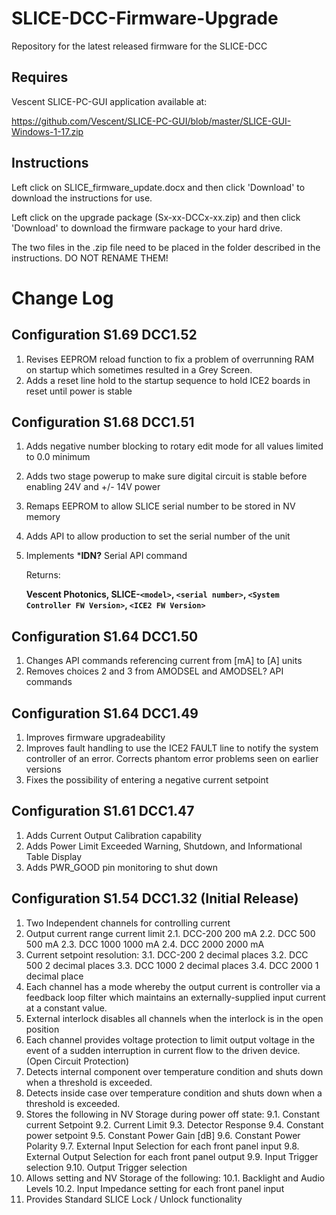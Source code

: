# SLICE-DCC-Firmware-Upgrade
Repository for the latest released firmware for the SLICE-DCC
## Requires 
  Vescent SLICE-PC-GUI application available at:
  
  https://github.com/Vescent/SLICE-PC-GUI/blob/master/SLICE-GUI-Windows-1-17.zip
## Instructions
  Left click on SLICE_firmware_update.docx and then click 'Download' to download the instructions for use.

  Left click on the upgrade package (Sx-xx-DCCx-xx.zip) and then click 'Download' to download the firmware package to your hard drive.
  
  The two files in the .zip file need to be placed in the folder described in the instructions. DO NOT RENAME THEM!
# Change Log
## Configuration S1.69 DCC1.52
 1. Revises EEPROM reload function to fix a problem of overrunning RAM on startup which sometimes resulted in a Grey Screen.
 2. Adds a reset line hold to the startup sequence to hold ICE2 boards in reset until power is stable
## Configuration S1.68 DCC1.51
 1. Adds negative number blocking to rotary edit mode for all values limited to 0.0 minimum
 2. Adds two stage powerup to make sure digital circuit is stable before enabling 24V and +/- 14V power
 3. Remaps EEPROM to allow SLICE serial number to be stored in NV memory
 4. Adds API to allow production to set the serial number of the unit
 5. Implements ***IDN?** Serial API command
   
       Returns:
    
       __Vescent Photonics, SLICE-`<model>`, `<serial number>`, `<System Controller FW Version>`, `<ICE2 FW Version>`__
       
## Configuration S1.64 DCC1.50
 1. Changes API commands referencing current from [mA] to [A] units
 2. Removes choices 2 and 3 from AMODSEL and AMODSEL? API commands
## Configuration S1.64 DCC1.49
 1. Improves firmware upgradeability 
 2. Improves fault handling to use the ICE2 FAULT line to notify the system controller of an error. Corrects phantom error problems seen on earlier versions
 3. Fixes the possibility of entering a negative current setpoint
## Configuration S1.61 DCC1.47
 1. Adds Current Output Calibration capability
 2. Adds Power Limit Exceeded Warning, Shutdown, and Informational Table Display
 3. Adds PWR_GOOD pin monitoring to shut down 
## Configuration S1.54 DCC1.32 (Initial Release)
 1. Two Independent channels for controlling current
 2. Output current range current limit
  2.1. DCC-200  200 mA
  2.2. DCC 500  500 mA
  2.3. DCC 1000 1000 mA
  2.4. DCC 2000 2000 mA
 3. Current setpoint resolution:
  3.1. DCC-200  2 decimal places
  3.2. DCC 500  2 decimal places
  3.3. DCC 1000 2 decimal places
  3.4. DCC 2000 1 decimal place
 4. Each channel has a mode whereby the output current is controller via a feedback loop filter which maintains an externally-supplied input current at a constant value.
 5. External interlock disables all channels when the interlock is in the open position
 6. Each channel provides voltage protection to limit output voltage in the event of a sudden interruption in current flow to the driven device. (Open Circuit Protection)
 7. Detects internal component over temperature condition and shuts down when a threshold is exceeded.
 8. Detects inside case over temperature condition and shuts down when a threshold is exceeded.
 9. Stores the following in NV Storage during power off state:
  9.1. Constant current Setpoint
  9.2. Current Limit
  9.3. Detector Response
  9.4. Constant power setpoint
  9.5. Constant Power Gain [dB]
  9.6. Constant Power Polarity
  9.7. External Input Selection for each front panel input
  9.8. External Output Selection for each front panel output
  9.9. Input Trigger selection
  9.10. Output Trigger selection
 10. Allows setting and NV Storage of the following:
  10.1. Backlight and Audio Levels
  10.2. Input Impedance setting for each front panel input
  11. Provides Standard SLICE Lock / Unlock functionality
